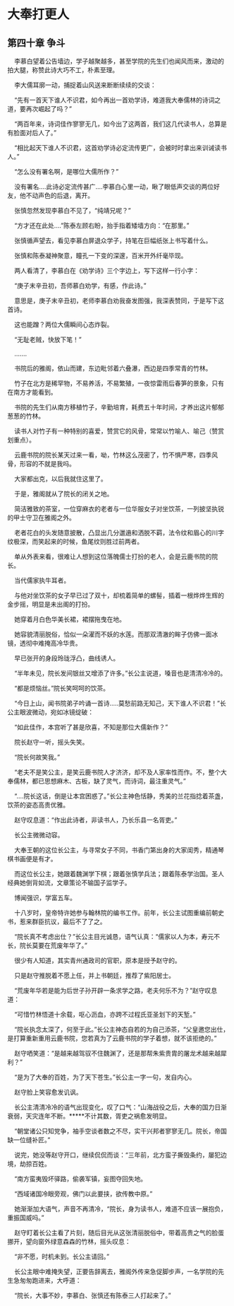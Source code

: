 # 大奉打更人 
 ## 第四十章 争斗
     李慕白望着公告墙边，学子越聚越多，甚至学院的先生们也闻风而来，激动的拍大腿，称赞此诗大巧不工，朴素至理。

    李大儒耳廓一动，捕捉着山风送来断断续续的交谈：

    “先有一首天下谁人不识君，如今再出一首劝学诗，难道我大奉儒林的诗词之道，要再次崛起了吗？”

    “两百年来，诗词佳作寥寥无几，如今出了这两首，我们这几代读书人，总算是有脸面对后人了。”

    “相比起天下谁人不识君，这首劝学诗必定流传更广，会被时时拿出来训诫读书人。”

    “怎么没有署名啊，是哪位大儒所作？”

    没有署名....此诗必定流传甚广....李慕白心里一动，瞅了眼低声交谈的两位好友，他不动声色的后退，离开。

    张慎忽然发现李慕白不见了，“纯靖兄呢？”

    “方才还在此处....”陈泰左顾右盼，抬手指着矮墙方向：“在那里。”

    张慎循声望去，看见李慕白屏退众学子，持笔在巨幅纸张上书写着什么。

    张慎和陈泰凝神聚意，瞳孔一下变的深邃，百米开外纤毫毕现。

    两人看清了，李慕白在《劝学诗》三个字边上，写下这样一行小字：

    “庚子末辛丑初，吾师慕白劝学，有感，作此诗。”

    意思是，庚子末辛丑初，老师李慕白劝我奋发图强，我深表赞同，于是写下这首诗。

    这也能蹭？两位大儒瞬间心态炸裂。

    “无耻老贼，快放下笔！”

    .......

    书院后的雅阁，依山而建，东边毗邻着六叠瀑，西边是四季常青的竹林。

    竹子在北方是稀罕物，不易养活，不易繁殖，一夜惊雷雨后春笋的景象，只有在南方才能看到。

    书院的先生们从南方移植竹子，辛勤培育，耗费五十年时间，才养出这片郁郁葱葱的竹林。

    读书人对竹子有一种特别的喜爱，赞赏它的风骨，常常以竹喻人、喻己（赞赏划重点）。

    云鹿书院的院长某天过来一看，呦，竹林这么茂密了，竹不惧严寒，四季风骨，形容的不就是我吗。

    大家都出克，以后我就住这里了。

    于是，雅阁就从了院长的闭关之地。

    简洁雅致的茶室，一位穿麻衣的老者与一位华服女子对坐饮茶，一列披坚执锐的甲士守卫在雅阁之外。

    老者花白的头发随意披散，凸显出几分邋遢和洒脱不羁，法令纹和眉心的川字纹极深，而笑起来的时候，鱼尾纹则胜过前两者。

    单从外表来看，很难让人想到这位落魄儒士打扮的老人，会是云鹿书院的院长。

    当代儒家执牛耳者。

    与他对坐饮茶的女子早已过了双十，却梳着简单的螺髻，插着一根烨烨生辉的金步摇，明显是未出阁的打扮。

    她穿着月白色华美长裙，裙摆拖曳在地。

    她容貌清丽脱俗，恰似一朵濯而不妖的水莲。而那双清澈的眸子仿佛一面冰镜，透彻中难掩高冷华贵。

    早已张开的身段玲珑浮凸，曲线诱人。

    “半年未见，院长发间银丝又增添了许多。”长公主说道，嗓音也是清清冷冷的。

    “都是烦恼丝。”院长笑呵呵的饮茶。

    “今日上山，闻书院弟子吟诵一首诗.....莫愁前路无知己，天下谁人不识君！”长公主眼波微动，宛如冰镜绽破：

    “如此佳作，本宫听了甚是欣喜，不知是那位大儒新作？”

    院长赵守一听，摇头失笑。

    “院长何故笑我。”

    “老夫不是笑公主，是笑云鹿书院人才济济，却不及人家率性而作。不，整个大奉儒林，都已思想麻木、古板，缺了灵气，而诗词，最注重灵气。”

    “....院长这话，倒是让本宫困惑了。”长公主神色恬静，秀美的兰花指捻着茶盏，饮茶的姿态高贵优雅。

    赵守叹息道：“作出此诗者，非读书人，乃长乐县一名胥吏。”

    长公主微微动容。

    大奉王朝的这位长公主，与寻常女子不同，书香门第出身的大家闺秀，精通琴棋书画便是有才。

    而这位长公主，她跟着魏渊学下棋；跟着张慎学兵法；跟着陈泰学治国。圣人经典她倒背如流，文章策论不输国子监学子。

    博闻强识，学富五车。

    十八岁时，皇帝特许她参与翰林院的编书工作。前年，长公主试图重编前朝史书，惹来群臣抗议，最后不了了之。

    “院长真不考虑出仕？”长公主目光诚恳，语气认真：“儒家以人为本，寿元不长，院长莫要在荒废年华了。”

    很少有人知道，其实青州通政司的官职，原本是授予赵守的。

    只是赵守推脱着不愿上任，并上书朝廷，推荐了紫阳居士。

    “荒废年华若是能为后世子孙开辟一条求学之路，老夫何乐不为？”赵守叹息道：

    “可惜竹林悟道十余载，呕心沥血，亦跨不过程氏亚圣划下的天堑。”

    “院长执念太深了，何至于此。”长公主神态自若的为自己添茶，“父皇邀您出仕，是打算重新重用云鹿书院，您若真为了云鹿书院的学子着想，就不该拒绝的。”

    赵守哂笑道：“是越来越驾驭不住魏渊了，还是那帮朱紫贵胄的屠龙术越来越犀利？”

    “是为了大奉的百姓，为了天下苍生。”长公主一字一句，发自内心。

    赵守脸上笑容愈发讥讽。

    长公主清清冷冷的语气出现变化，叹了口气：“山海战役之后，大奉的国力日渐衰弱，天灾连年不断。*****不计其数，胥吏之祸愈发明显。

    “朝堂诸公只知党争，袖手空谈者数之不尽，实干兴邦者寥寥无几。院长，帝国缺一位缝补匠。”

    说完，她没等赵守开口，继续侃侃而谈：“三年前，北方蛮子撕毁条约，屡犯边境，劫掠百姓。

    “南方蛮夷毁坏驿路，偷袭军镇，妄图夺回失地。

    “西域诸国冷眼旁观，佛门以此要挟，欲传教中原。”

    她渐渐加大语气，声音不再清冷，“院长，身为读书人，难道不应该一展抱负，重振国威吗。”

    赵守盯着长公主看了片刻，随后目光从这张清丽脱俗中，带着高贵之气的脸蛋挪开，望向窗外绿意森森的竹林，摇头叹息：

    “非不愿，时机未到。长公主请回。”

    长公主眼中难掩失望，正要告辞离去，雅阁外传来急促脚步声，一名学院的先生急匆匆跑进来，大呼道：

    “院长，大事不妙，李慕白、张慎还有陈泰三人打起来了。”